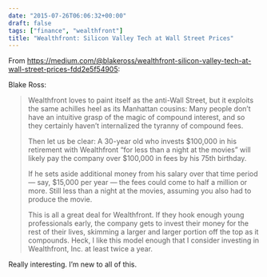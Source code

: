 ```yaml
---
date: "2015-07-26T06:06:32+00:00"
draft: false
tags: ["finance", "wealthfront"]
title: "Wealthfront: Silicon Valley Tech at Wall Street Prices"
---
```

From https://medium.com/@blakeross/wealthfront-silicon-valley-tech-at-wall-street-prices-fdd2e5f54905:

Blake Ross:

>Wealthfront loves to paint itself as the anti-Wall Street, but it exploits the same achilles heel as its Manhattan cousins: Many people don’t have an intuitive grasp of the magic of compound interest, and so they certainly haven’t internalized the tyranny of compound fees.
>
>Then let us be clear: A 30-year old who invests $100,000 in his retirement with Wealthfront “for less than a night at the movies” will likely pay the company over $100,000 in fees by his 75th birthday.
>
>If he sets aside additional money from his salary over that time period — say, $15,000 per year — the fees could come to half a million or more. Still less than a night at the movies, assuming you also had to produce the movie.
>
>This is all a great deal for Wealthfront. If they hook enough young professionals early, the company gets to invest their money for the rest of their lives, skimming a larger and larger portion off the top as it compounds. Heck, I like this model enough that I consider investing in Wealthfront, Inc. at least twice a year.

Really interesting. I’m new to all of this.

